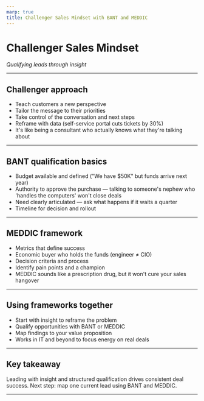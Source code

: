 ```yaml
---
marp: true
title: Challenger Sales Mindset with BANT and MEDDIC
---
```


# Challenger Sales Mindset
*Qualifying leads through insight*

---

## Challenger approach
- Teach customers a new perspective
- Tailor the message to their priorities
- Take control of the conversation and next steps
- Reframe with data (self-service portal cuts tickets by 30%)
- It's like being a consultant who actually knows what they're talking about

---

## BANT qualification basics
- Budget available and defined ("We have $50K" but funds arrive next year)
- Authority to approve the purchase — talking to someone's nephew who 'handles the computers' won't close deals
- Need clearly articulated — ask what happens if it waits a quarter
- Timeline for decision and rollout

---

## MEDDIC framework
- Metrics that define success
- Economic buyer who holds the funds (engineer ≠ CIO)
- Decision criteria and process
- Identify pain points and a champion
- MEDDIC sounds like a prescription drug, but it won't cure your sales hangover

---

## Using frameworks together
- Start with insight to reframe the problem
- Qualify opportunities with BANT or MEDDIC
- Map findings to your value proposition
- Works in IT and beyond to focus energy on real deals

---

## Key takeaway
Leading with insight and structured qualification drives consistent deal success.
Next step: map one current lead using BANT and MEDDIC.

---
